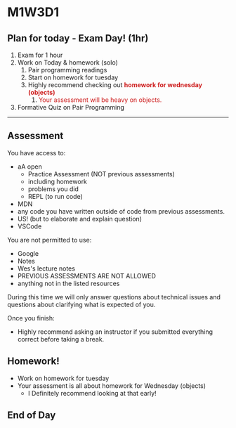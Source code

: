 # M1W3D1

## Plan for today - Exam Day! (1hr)

  1. Exam for 1 hour
  2. Work on Today & homework (solo)
     1. Pair programming readings
     2. Start on homework for tuesday 
     3. Highly recommend checking out <span style="color:#cd1d1d;"> **homework for wednesday (objects)**</span>
        1.  <span style="color:#cd1d1d;">Your assessment will be heavy on objects.</span>
  3. Formative Quiz on Pair Programming

---

## Assessment
You have access to:

- aA open
  - Practice Assessment (NOT previous assessments)
  - including homework
  - problems you did
  - REPL (to run code)
- MDN
- any code you have written outside of code from previous assessments.
- US! (but to elaborate and explain question)
- VSCode


You are not permitted to use:
- Google
- Notes
- Wes's lecture notes
- PREVIOUS ASSESSMENTS ARE NOT ALLOWED
- anything not in the listed resources

During this time we will only answer questions about technical issues and
questions about clarifying what is expected of you.

Once you finish:
- Highly recommend asking an instructor if you submitted everything correct before taking a break.

## Homework!
- Work on homework for tuesday
- Your assessment is all about homework for Wednesday (objects)
  - I Definitely recommend looking at that early!


## End of Day


